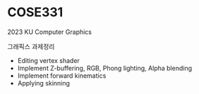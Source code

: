 # COSE331
2023 KU Computer Graphics

그래픽스 과제정리
  - Editing vertex shader
  - Implement Z-buffering, RGB, Phong lighting, Alpha blending
  - Implement forward kinematics
  - Applying skinning
